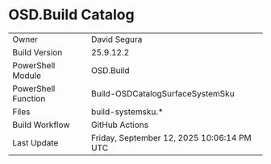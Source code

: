 ﻿# OSD.Build Catalog

| | |
|-|-|
| Owner | David Segura |
| Build Version | 25.9.12.2 |
| PowerShell Module | OSD.Build |
| PowerShell Function | Build-OSDCatalogSurfaceSystemSku |
| Files | build-systemsku.* |
| Build Workflow | GitHub Actions |
| Last Update | Friday, September 12, 2025 10:06:14 PM UTC |
